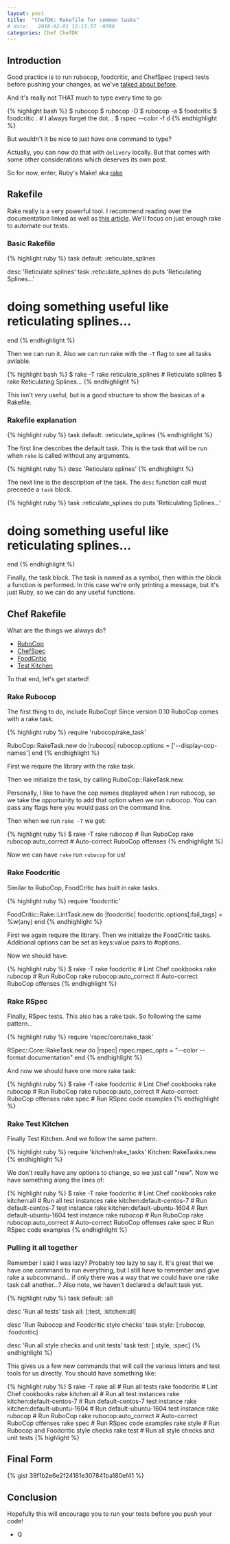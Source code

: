 ```yaml
---
layout: post
title:  "ChefDK: Rakefile for common tasks"
# date:   2018-02-01 12:13:57 -0700
categories: Chef ChefDK
---
```


## Introduction

Good practice is to run rubocop, foodcritic, and ChefSpec (rspec) tests before pushing your changes, as we've [talked about before]().

And it's really not THAT much to type every time to go:

{% highlight bash %}
$ rubocop
$ rubocop -D
$ rubocop -a
$ foodcritic
$ foodcritic . # I always forget the dot...
$ rspec --color -f d
{% endhighlight %}

But wouldn't it be nice to just have one command to type?

Actually, you can now do that with `delivery` locally.  But that comes with some other considerations which deserves its own post.

So for now, enter, Ruby's Make! aka [rake](https://github.com/ruby/rake)

## Rakefile

Rake really is a very powerful tool.  I recommend reading over the documentation linked as well as [this article](https://edelpero.svbtle.com/everything-you-always-wanted-to-know-about-writing-good-rake-tasks-but-were-afraid-to-ask).  We'll focus on just enough rake to automate our tests.


### Basic Rakefile

{% highlight ruby %}
task default: :reticulate_splines

desc 'Reticulate splines'
task :reticulate_splines do
  puts 'Reticulating Splines...'
  # doing something useful like reticulating splines...
end
{% endhighlight %}

Then we can run it.  Also we can run rake with the `-T` flag to see all tasks avilable.

{% highlight bash %}
$ rake -T
rake reticulate_splines  # Reticulate splines
$ rake
Reticulating Splines...
{% endhighlight %}

This isn't very useful, but is a good structure to show the basicas of a Rakefile.

### Rakefile explanation

{% highlight ruby %}
task default: :reticulate_splines
{% endhighlight %}

The first line describes the default task.  This is the task that will be run when `rake` is called without any arguments.

{% highlight ruby %}
desc 'Reticulate splines'
{% endhighlight %}

The next line is the description of the task.  The `desc` function call must preceede a `task` block.

{% highlight ruby %}
task :reticulate_splines do
  puts 'Reticulating Splines...'
  # doing something useful like reticulating splines...
end
{% endhighlight %}

Finally, the task block.  The task is named as a symbol, then within the block a function is performed.  In this case we're only printing a message, but it's just Ruby, so we can do any useful functions.

## Chef Rakefile

What are the things we always do?

* [RuboCop](https://github.com/bbatsov/rubocop)
* [ChefSpec](https://github.com/chefspec/chefspec)
* [FoodCritic](https://github.com/Foodcritic/foodcritic)
* [Test Kitchen](https://github.com/test-kitchen/test-kitchen)

To that end, let's get started!

### Rake Rubocop

The first thing to do, include RuboCop!  Since version 0.10 RuboCop comes with a rake task.

{% highlight ruby %}
require 'rubocop/rake_task'

RuboCop::RakeTask.new do |rubocop|
  rubocop.options = ['--display-cop-names']
end
{% endhighlight %}

First we require the library with the rake task.

Then we initialize the task, by calling RuboCop::RakeTask.new.

Personally, I like to have the cop names displayed when I run rubocop, so we take the opportunity to add that option when we run rubocop.  You can pass any flags here you would pass on the command line.

Then when we run `rake -T` we get:

{% highlight ruby %}
$ rake -T
rake rubocop               # Run RuboCop
rake rubocop:auto_correct  # Auto-correct RuboCop offenses
{% endhighlight %}

Now we can have `rake` run `rubocop` for us!

### Rake Foodcritic

Similar to RuboCop, FoodCritic has built in rake tasks.

{% highlight ruby %}
require 'foodcritic'

FoodCritic::Rake::LintTask.new do |foodcritic|
  foodcritic.options[:fail_tags] = %w(any)
end
{% endhighlight %}

First we again require the library.  Then we initialize the FoodCritic tasks.  Additional options can be set as keys:value pairs to #options.

Now we should have:

{% highlight ruby %}
$ rake -T
rake foodcritic            # Lint Chef cookbooks
rake rubocop               # Run RuboCop
rake rubocop:auto_correct  # Auto-correct RuboCop offenses
{% endhighlight %}

### Rake RSpec

Finally, RSpec tests.  This also has a rake task.  So following the same pattern...

{% highlight ruby %}
require 'rspec/core/rake_task'

RSpec::Core::RakeTask.new do |rspec|
  rspec.rspec_opts = "--color --format documentation"
end
{% endhighlight %}

And now we should have one more rake task:

{% highlight ruby %}
$ rake -T
rake foodcritic            # Lint Chef cookbooks
rake rubocop               # Run RuboCop
rake rubocop:auto_correct  # Auto-correct RuboCop offenses
rake spec                  # Run RSpec code examples
{% endhighlight %}

### Rake Test Kitchen

Finally Test Kitchen.  And we follow the same pattern.

{% highlight ruby %}
require 'kitchen/rake_tasks'
Kitchen::RakeTasks.new
{% endhighlight %}

We don't really have any options to change, so we just call "new".  Now we have something along the lines of:

{% highlight ruby %}
$ rake -T
rake foodcritic                   # Lint Chef cookbooks
rake kitchen:all                  # Run all test instances
rake kitchen:default-centos-7     # Run default-centos-7 test instance
rake kitchen:default-ubuntu-1604  # Run default-ubuntu-1604 test instance
rake rubocop                      # Run RuboCop
rake rubocop:auto_correct         # Auto-correct RuboCop offenses
rake spec                         # Run RSpec code examples
{% endhighlight %}

### Pulling it all together

Remember I said I was lazy?  Probably too lazy to say it.  It's great that we have one command to run everything, but I still have to remember and give rake a subcommand...  if only there was a way that we could have one rake task call another...?  Also note, we haven't declared a default task yet.

{% highlight ruby %}
task default: :all

desc 'Run all tests'
task all: [:test, :kitchen:all]

desc 'Run Rubocop and Foodcritic style checks'
task style: [:rubocop, :foodcritic]

desc 'Run all style checks and unit tests'
task test: [:style, :spec]
{% endhighlight %}

This gives us a few new commands that will call the various linters and test tools for us directly.  You should have something like:

{% highlight ruby %}
$ rake -T
rake all                          # Run all tests
rake foodcritic                   # Lint Chef cookbooks
rake kitchen:all                  # Run all test instances
rake kitchen:default-centos-7     # Run default-centos-7 test instance
rake kitchen:default-ubuntu-1604  # Run default-ubuntu-1604 test instance
rake rubocop                      # Run RuboCop
rake rubocop:auto_correct         # Auto-correct RuboCop offenses
rake spec                         # Run RSpec code examples
rake style                        # Run Rubocop and Foodcritic style checks
rake test                         # Run all style checks and unit tests
{% highlight %}

## Final Form

{% gist 39f1b2e6e2f24181e307841ba180ef41 %}

## Conclusion

Hopefully this will encourage you to run your tests before you push your code!

- Q
